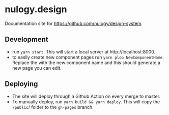 # nulogy.design

Documentation site for https://github.com/nulogy/design-system. 

## Development

* run `yarn start`. This will start a local server at http://localhost:8000. 
* to easily create new component pages run `yarn plop NewComponentName`. Replace the with the new component name and this should generate a new page you can edit.

## Deploying
* The site will deploy through a Github Action on every merge to master. 
* To manually deploy, run `yarn build && yarn deploy`. This will copy the `/public`/ folder to the `gh-pages` branch. 
